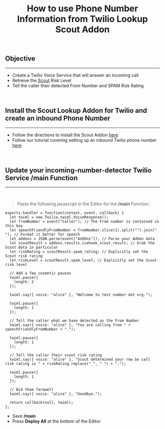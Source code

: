 # **<center>How to use Phone Number Information from Twilio Lookup Scout Addon</center>**

<br/>

## Objective

---

  - Create a Twilio Voice Service that will answer an incoming call
  - Retreive the [Scout](https://scout.tel) Risk Level
  - Tell the caller their detected From Number and SPAM Risk Rating

<br/>  

## Install the Scout Lookup Addon for Twilio and create an inbound Phone Number

---

  - Follow the directions to install the Scout Addon [here](https://www.scout.tel/blog/2021/7/12/how-to-install-scout-phone-number-lookup-twilio-addon)
  - Follow our tutorial covering setting up an inbound Twilio phone number [here](/twilio/how-to-detect-the-number-a-caller-is-calling-from-on-twilio)

<br/>

## Update your **incoming-number-detector** Twilio Service **/main** Function

---

  <br/>

  > Paste the following javascript in the Editor for the **/main** Function.

  ```
  exports.handler = function(context, event, callback) {  
    let twiml = new Twilio.twiml.VoiceResponse();        
    let fromNumber = event["Caller"]; // The From number is contained in this key 
    let speechFriendlyFromNumber = fromNumber.slice(1).split("").join(" "); // Format it better for speech
    let addons = JSON.parse(event["AddOns"]); // Parse your Addon data
    let scoutResult = addons.results.icehook_scout.result; // Grab the Scout data in particular
    let riskRating = scoutResult.spam_rating; // Explicitly set the Scout risk rating
    let riskLevel = scoutResult.spam_level; // Explicitly set the Scout risk level

    // Add a few cosmetic pauses
    twiml.pause({
      length: 2
    });

    twiml.say({ voice: "alice" }, "Welcome to test number dot org.");

    twiml.pause({
      length: 1
    });

    // Tell the caller what we have detected as the From Number
    twiml.say({ voice: "alice" }, "You are calling from " + speechFriendlyFromNumber + ".");

    twiml.pause({
      length: 1
    });

    // Tell the caller their scout risk rating
    twiml.say({ voice: "alice" }, "Scout determined your row bo call risk rating is " + riskRating.replace("_", " ") + ".");

    twiml.pause({
      length: 1
    });

    // Bid them farewell
    twiml.say({ voice: "alice" }, "Goodbye.");

    return callback(null, twiml);
  };    
  ```

  * Save **/main**
  * Press **Deploy All** at the bottom of the Editor